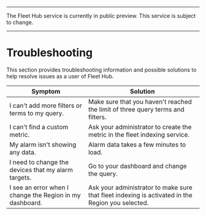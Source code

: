 --------

 The Fleet Hub service is currently in public preview\. This service is subject to change\.

--------

# Troubleshooting<a name="aws-iot-monitor-user-troubleshoot"></a>

This section provides troubleshooting information and possible solutions to help resolve issues as a user of Fleet Hub\.


| Symptom | Solution | 
| --- | --- | 
| I can't add more filters or terms to my query\. | Make sure that you haven't reached the limit of three query terms and filters\. | 
| I can't find a custom metric\. | Ask your administrator to create the metric in the fleet indexing service\. | 
| My alarm isn't showing any data\. | Alarm data takes a few minutes to load\. | 
| I need to change the devices that my alarm targets\. | Go to your dashboard and change the query\. | 
| I see an error when I change the Region in my dashboard\. | Ask your administrator to make sure that fleet indexing is activated in the Region you selected\. | 